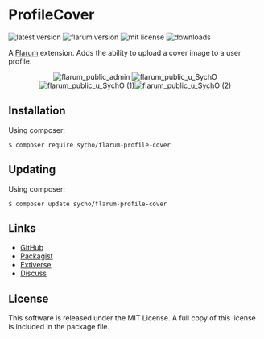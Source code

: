 # ProfileCover
![latest version](https://img.shields.io/github/release/SychO9/flarum-profile-cover.svg?style=flat-square)
![flarum version](https://img.shields.io/badge/flarum-%5E0.1.0--beta.14-%23e7742e?style=flat-square)
![mit license](https://img.shields.io/badge/license-MIT-green.svg?style=flat-square&color=green)
![downloads](https://img.shields.io/packagist/dt/sycho/flarum-profile-cover?color=%23f28d1a&style=flat-square)

A [Flarum](http://flarum.org/) extension. Adds the ability to upload a cover image to a user profile.

<p align=center>
<img alt="flarum_public_admin" src="https://user-images.githubusercontent.com/20267363/66506033-d63c1300-eacc-11e9-8b8e-016d9963fb93.png" /> <img alt="flarum_public_u_SychO" src="https://user-images.githubusercontent.com/20267363/66506036-d6d4a980-eacc-11e9-8bcf-5f46962919cd.png"/><img alt="flarum_public_u_SychO (1)" src="https://user-images.githubusercontent.com/20267363/66506035-d6d4a980-eacc-11e9-8c19-c705d24ae109.png"/><img alt="flarum_public_u_SychO (2)" src="https://user-images.githubusercontent.com/20267363/66506034-d63c1300-eacc-11e9-86a7-6918821c8823.png"/>
</p>

## Installation
Using composer:
```gitattributes
$ composer require sycho/flarum-profile-cover
```

## Updating
Using composer:
```gitattributes
$ composer update sycho/flarum-profile-cover
```

## Links
* [GitHub](https://github.com/SychO9/flarum-profile-cover)
* [Packagist](https://packagist.org/packages/sycho/flarum-profile-cover)
* [Extiverse](https://extiverse.com/extension/sycho/flarum-profile-cover)
* [Discuss](https://discuss.flarum.org/d/23437-profile-cover)

## License
This software is released under the MIT License. A full copy of this license is included in the package file.
